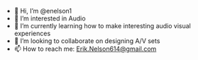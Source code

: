 - 👋 Hi, I’m @enelson1
- 👀 I’m interested in Audio
- 🌱 I’m currently learning how to make interesting audio visual experiences
- 💞️ I’m looking to collaborate on designing A/V sets
- 📫 How to reach me: Erik.Nelson614@gmail.com

<!---
enelson1/enelson1 is a ✨ special ✨ repository because its `README.md` (this file) appears on your GitHub profile.
You can click the Preview link to take a look at your changes.
--->
